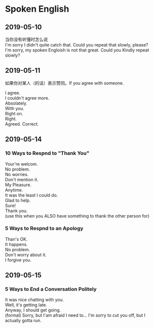# Spoken English

## 2019-05-10
当你没有听懂时怎么说  
I'm sorry I didn't quite catch that. Could you repeat that slowly, please?  
I'm sorry, my spoken Engloish is not that great. Could you Kindly repeat slowly?

## 2019-05-11
如果你对某人（的话）表示赞同。If you agree with someone.

I agree.  
I couldn't agree more.  
Absolately.  
With you.  
Right on.  
Right.  
Agreed. 
Correct.  

 

## 2019-05-14
### 10 Ways to Respnd to "Thank You"

Your're welcom.  
No problem.  
No worries.  
Don't mention it.  
My Pleasure.  
Anytime.  
It was the least I could do.  
Glad to help.  
Sure!  
Thank you.  
  (use this when you ALSO have something to thank the other person for) 

### 5 Ways to Respnd to an Apology

Than's OK.  
It happens.  
No problem.  
Don't worry about it.  
I forgive you.  

## 2019-05-15
### 5 Ways to End a Conversation Politely  

It was nice chatting with you.  
Well, it's getting late.  
Anyway, I should get going.  
(formal) Sorry, but I'am afraid I need  to...
I'm sorry to cut you off, but I actually gotta run.  












